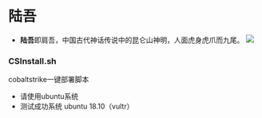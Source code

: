 # 陆吾        
  - **陆吾**即肩吾，中国古代神话传说中的昆仑山神明，人面虎身虎爪而九尾。
  ![](https://ws2.sinaimg.cn/large/006tKfTcly1g0udimoji0j30mw0gsdza.jpg)
### CSInstall.sh 
cobaltstrike一键部署脚本
* 请使用ubuntu系统
* 测试成功系统 ubuntu 18.10（vultr）
